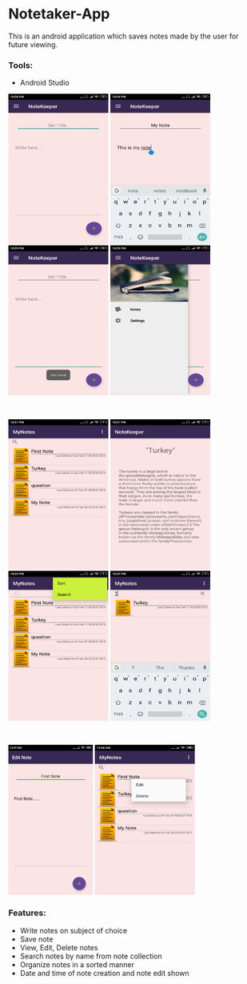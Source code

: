 # Notetaker-App
This is an android application which saves notes made by the user for future viewing. 

### Tools:
* Android Studio

<p float="left">
<img src="Images/a.png" alt="a" width="200px" height="300px"> <img src="Images/b.png"alt="Pic2" width="200px" height="300px">    <img src="Images/c.png" alt="Pic3" width="200px" height="300px"> <img src="Images/d.png" alt="Pic3" width="200px" height="300px">
</p>
<br>
<p float="left">
<img src="Images/e.png" alt="Pic6" width="200px" height="300px"> <img src="Images/f.png" alt="Pic7" width="200px" height="300px">  <img src="Images/g.png" alt="Pic8" width="200px" height="300px">
 <img src="Images/h.png" alt="Pic9" width="200px" height="300px">
<p>
<br>
<p float="left">
<img src="Images/i.png" alt="Pic4" swidth="200px" height="300px"> <img src="Images/j.png" alt="Pic5" width="200px" height="300px">
</p>

### Features:
* Write notes on subject of choice
* Save note
* View, Edit, Delete notes
* Search notes by name from note collection
* Organize notes in a sorted manner
* Date and time of note creation and note edit shown
